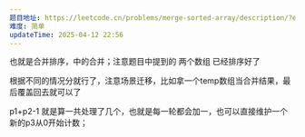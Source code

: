 ```yaml
---
题目地址: https://leetcode.cn/problems/merge-sorted-array/description/?envType=study-plan-v2&envId=top-interview-150
难度: 简单
updateTime: 2025-04-12 22:56
---
```

也就是合并排序，中的合并；注意题目中提到的 两个数组 已经排序好了

根据不同的情况分就行了，注意场景迁移，比如拿一个temp数组当合并结果，最后覆盖回去就可以了

p1+p2-1 就是算一共处理了几个，也就是每一轮都会加一，也可以直接维护一个新的p3从0开始计数；
